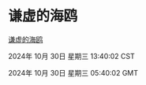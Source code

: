 # 谦虚的海鸥
[谦虚的海鸥](http://219.139.197.74:56308/qxdho/course/base/hotlink/index.php)

2024年 10月 30日 星期三 13:40:02 CST

2024年 10月 30日 星期三 05:40:02 GMT
